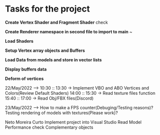 # Tasks for the project

**Create Vertex Shader and Fragment Shader** check

**Create Renderer namespace in second file to import to main** ~

**Load Shaders**

**Setup Vertex array objects and Buffers**

**Load Data from models and store in vector lists**

**Display buffers data**

**Deform of vertices**

22/May/2022 --> 
    10:30 :: 13:30 -> Implement VBO and ABO Vertices and Colors(Review Default Shaders)
    14:00 :: 15:30 -> Read texture files function
    15:40 :: 17:00 -> Read Obj/FBX files(Discord)

23/May/2022 -->
    How to make a FPS counter(Debuging/Testing reasons)?
    Testing rendering of models with textures(Please work)?

Neto    Moreira     Curto
        Implement project into Visual Studio
Read Model
Performance check
Complementary objects